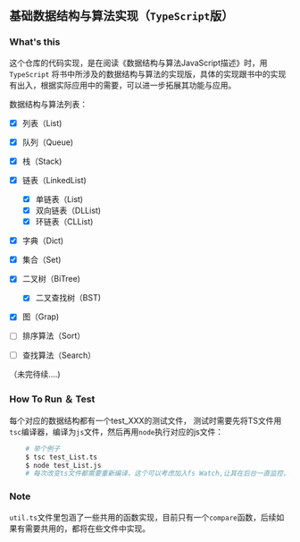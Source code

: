 ## 基础数据结构与算法实现（`TypeScript`版）

### What's this
这个仓库的代码实现，是在阅读《数据结构与算法JavaScript描述》时，用`TypeScript` 将书中所涉及的数据结构与算法的实现版，具体的实现跟书中的实现有出入，根据实际应用中的需要，可以进一步拓展其功能与应用。

数据结构与算法列表：
- [X] 列表（List)
- [X] 队列（Queue)
- [X] 栈（Stack)
- [X] 链表（LinkedList)
    - [X] 单链表（List)
    - [X] 双向链表（DLList)
    - [X] 环链表（CLList)
- [X] 字典（Dict)
- [X] 集合（Set)
- [X] 二叉树（BiTree)
    - [X] 二叉查找树（BST)
- [X] 图（Grap)
- [ ] 排序算法（Sort）
- [ ] 查找算法（Search）


（未完待续....)

### How To Run ＆ Test
每个对应的数据结构都有一个test_XXX的测试文件，
测试时需要先将TS文件用`tsc`编译器，编译为`js`文件，然后再用`node`执行对应的js文件：
```bash
    # 举个例子
    $ tsc test_List.ts
    $ node test_List.js 
    # 每次改变ts文件都需要重新编译，这个可以考虑加入fs Watch,让其在后台一直监控，每次有变动，直接编译
```

### Note
`util.ts`文件里包涵了一些共用的函数实现，目前只有一个`compare`函数，后续如果有需要共用的，都将在些文件中实现。